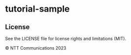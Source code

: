 # tutorial-sample

## License

See the LICENSE file for license rights and limitations (MIT).


&copy; NTT Communications 2023
